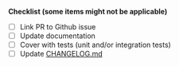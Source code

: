 __Checklist (some items might not be applicable)__

- [ ] Link PR to Github issue
- [ ] Update documentation
- [ ] Cover with tests (unit and/or integration tests)
- [ ] Update [CHANGELOG.md](https://github.com/fbecart/zinoma/blob/master/CHANGELOG.md)
